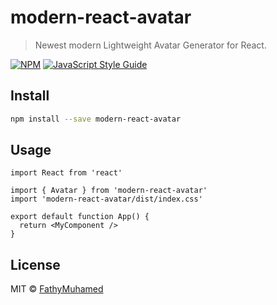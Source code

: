 # modern-react-avatar

> Newest modern Lightweight Avatar Generator for React.

[![NPM](https://img.shields.io/npm/v/modern-react-avatar.svg)](https://www.npmjs.com/package/modern-react-avatar) [![JavaScript Style Guide](https://img.shields.io/badge/code_style-standard-brightgreen.svg)](https://standardjs.com)

## Install

```bash
npm install --save modern-react-avatar
```

## Usage

```tsx
import React from 'react'

import { Avatar } from 'modern-react-avatar'
import 'modern-react-avatar/dist/index.css'

export default function App() {
  return <MyComponent />
}
```

## License

MIT © [FathyMuhamed](https://github.com/FathyMuhamed)
